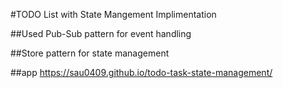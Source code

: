 #TODO List with State Mangement Implimentation

##Used Pub-Sub pattern for event handling

##Store pattern for state management

##app
https://sau0409.github.io/todo-task-state-management/